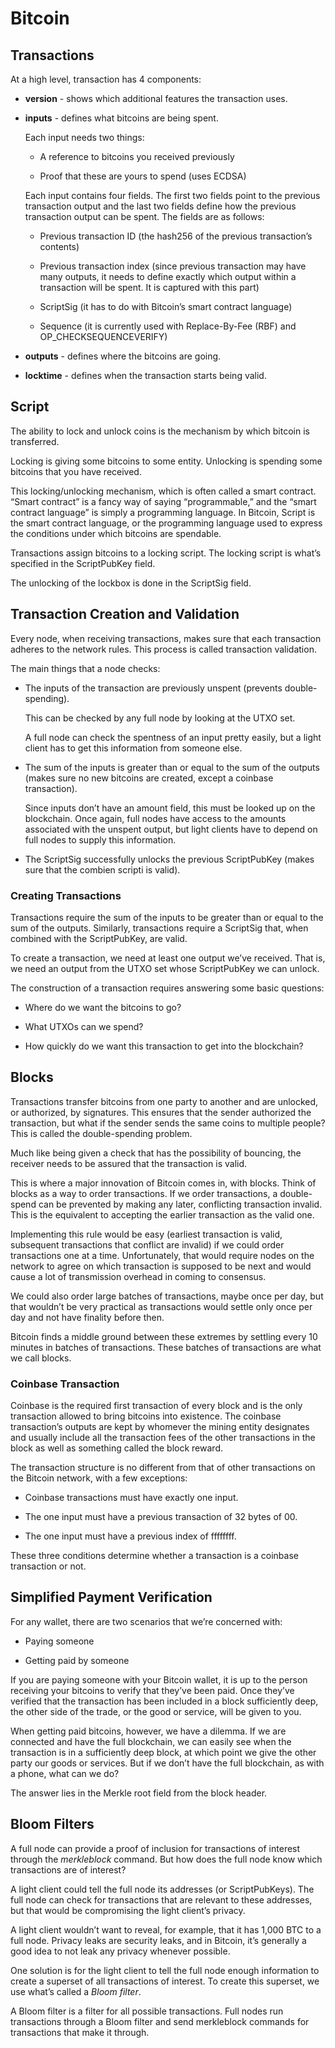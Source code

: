# Bitcoin

## Transactions

At a high level, transaction has 4 components:

- **version** - shows which additional features the transaction uses.

- **inputs** - defines what bitcoins are being spent.

    Each input needs two things:
    
    - A reference to bitcoins you received previously

    - Proof that these are yours to spend (uses ECDSA)

    Each input contains four fields. The first two fields point to the previous transaction output and the last two fields define how the previous transaction output can be spent. The fields are as follows:

    - Previous transaction ID (the hash256 of the previous transaction’s contents)

    - Previous transaction index (since previous transaction may have many outputs, it needs to define exactly which output within a transaction will be spent. It is captured with this part)
    
    - ScriptSig (it has to do with Bitcoin’s smart contract language)
    
    - Sequence (it is currently used with Replace-By-Fee (RBF) and OP_CHECKSEQUENCEVERIFY)

- **outputs** - defines where the bitcoins are going.

- **locktime** - defines when the transaction starts being valid.

## Script

The ability to lock and unlock coins is the mechanism by which bitcoin is transferred.

Locking is giving some bitcoins to some entity. Unlocking is spending some bitcoins that you have received.

This locking/unlocking mechanism, which is often called a smart contract. “Smart contract” is a fancy way of saying “programmable,” and the “smart contract language” is simply a programming language. In Bitcoin, Script is the smart contract language, or the programming language used to express the conditions under which bitcoins are spendable.

Transactions assign bitcoins to a locking script. The locking script is what’s specified in the ScriptPubKey field.

The unlocking of the lockbox is done in the ScriptSig field.

## Transaction Creation and Validation

Every node, when receiving transactions, makes sure that each transaction adheres to the network rules. This process is called transaction validation.

The main things that a node checks:

- The inputs of the transaction are previously unspent (prevents double-spending).

    This can be checked by any full node by looking at the UTXO set.

    A full node can check the spentness of an input pretty easily, but a light client has to get this information from someone else.

- The sum of the inputs is greater than or equal to the sum of the outputs (makes sure no new bitcoins are created, except a coinbase transaction).

    Since inputs don’t have an amount field, this must be looked up on the blockchain. Once again, full nodes have access to the amounts associated with the unspent output, but light clients have to depend on full nodes to supply this information.

- The ScriptSig successfully unlocks the previous ScriptPubKey (makes sure that the combien scripti is valid).

### Creating Transactions

Transactions require the sum of the inputs to be greater than or equal to the sum of the outputs. Similarly, transactions require a ScriptSig that, when combined with the ScriptPubKey, are valid.

To create a transaction, we need at least one output we’ve received. That is, we need an output from the UTXO set whose ScriptPubKey we can unlock.

The construction of a transaction requires answering some basic questions:

- Where do we want the bitcoins to go?

- What UTXOs can we spend?

- How quickly do we want this transaction to get into the blockchain?

## Blocks

Transactions transfer bitcoins from one party to another and are unlocked, or authorized, by signatures. This ensures that the sender authorized the transaction, but what if the sender sends the same coins to multiple people? This is called the double-spending problem.

Much like being given a check that has the possibility of bouncing, the receiver needs to be assured that the transaction is valid.

This is where a major innovation of Bitcoin comes in, with blocks. Think of blocks as a way to order transactions. If we order transactions, a double-spend can be prevented by making any later, conflicting transaction invalid. This is the equivalent to accepting the earlier transaction as the valid one.

Implementing this rule would be easy (earliest transaction is valid, subsequent transactions
that conflict are invalid) if we could order transactions one at a time. Unfortunately,
that would require nodes on the network to agree on which transaction is supposed to be next and would cause a lot of transmission overhead in coming to
consensus.

We could also order large batches of transactions, maybe once per day, but that wouldn’t be very practical as transactions would settle only once per day and not
have finality before then.

Bitcoin finds a middle ground between these extremes by settling every 10 minutes in batches of transactions. These batches of transactions are what we call blocks.

### Coinbase Transaction

Coinbase is the required first transaction of every block and is the only transaction allowed to bring bitcoins into existence. The coinbase transaction’s outputs are kept by whomever the mining entity designates and usually include all the transaction fees of the other transactions in the block as well as something called the block reward.

The transaction structure is no different from that of other transactions on the Bitcoin network, with a few exceptions:

 - Coinbase transactions must have exactly one input.

 - The one input must have a previous transaction of 32 bytes of 00.

 - The one input must have a previous index of ffffffff.

These three conditions determine whether a transaction is a coinbase transaction or not.

## Simplified Payment Verification

For any wallet, there are two scenarios that we’re concerned with:
 - Paying someone
 
 - Getting paid by someone

If you are paying someone with your Bitcoin wallet, it is up to the person receiving your bitcoins to verify that they’ve been paid. Once they’ve verified that the transaction has been included in a block sufficiently deep, the other side of the trade, or the good or service, will be given to you.

When getting paid bitcoins, however, we have a dilemma. If we are connected and have the full blockchain, we can easily see when the transaction is in a sufficiently deep block, at which point we give the other party our goods or services. But if we don’t have the full blockchain, as with a phone, what can we do?

The answer lies in the Merkle root field from the block header.

## Bloom Filters

A full node can provide a proof of inclusion for transactions of interest through the *merkleblock* command. But how does the full node know which transactions are of interest?

A light client could tell the full node its addresses (or ScriptPubKeys). The full node can check for transactions that are relevant to these addresses, but that would be compromising the light client’s privacy. 

A light client wouldn’t want to reveal, for example, that it has 1,000 BTC to a full node. Privacy leaks are security leaks, and in Bitcoin, it’s generally a good idea to not leak any privacy whenever possible.

One solution is for the light client to tell the full node enough information to create a superset of all transactions of interest. To create this superset, we use what’s called a *Bloom filter*.

A Bloom filter is a filter for all possible transactions. Full nodes run transactions through a Bloom filter and send merkleblock commands for transactions that make it through.
